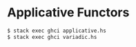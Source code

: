 Applicative Functors
====================

```bash
$ stack exec ghci applicative.hs
$ stack exec ghci variadic.hs
```

